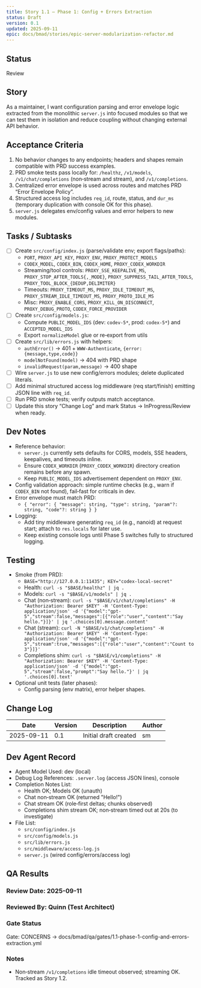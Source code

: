 ```yaml
---
title: Story 1.1 — Phase 1: Config + Errors Extraction
status: Draft
version: 0.1
updated: 2025-09-11
epic: docs/bmad/stories/epic-server-modularization-refactor.md
---
```


## Status

Review

## Story

As a maintainer, I want configuration parsing and error envelope logic extracted from the monolithic `server.js` into focused modules so that we can test them in isolation and reduce coupling without changing external API behavior.

## Acceptance Criteria

1. No behavior changes to any endpoints; headers and shapes remain compatible with PRD success examples.
2. PRD smoke tests pass locally for: `/healthz`, `/v1/models`, `/v1/chat/completions` (non‑stream and stream), and `/v1/completions`.
3. Centralized error envelope is used across routes and matches PRD “Error Envelope Policy”.
4. Structured access log includes `req_id`, route, status, and `dur_ms` (temporary duplication with console OK for this phase).
5. `server.js` delegates env/config values and error helpers to new modules.

## Tasks / Subtasks

- [ ] Create `src/config/index.js` (parse/validate env; export flags/paths):
  - `PORT`, `PROXY_API_KEY`, `PROXY_ENV`, `PROXY_PROTECT_MODELS`
  - `CODEX_MODEL`, `CODEX_BIN`, `CODEX_HOME`, `PROXY_CODEX_WORKDIR`
  - Streaming/tool controls: `PROXY_SSE_KEEPALIVE_MS`, `PROXY_STOP_AFTER_TOOLS{,_MODE}`, `PROXY_SUPPRESS_TAIL_AFTER_TOOLS`, `PROXY_TOOL_BLOCK_{DEDUP,DELIMITER}`
  - Timeouts: `PROXY_TIMEOUT_MS`, `PROXY_IDLE_TIMEOUT_MS`, `PROXY_STREAM_IDLE_TIMEOUT_MS`, `PROXY_PROTO_IDLE_MS`
  - Misc: `PROXY_ENABLE_CORS`, `PROXY_KILL_ON_DISCONNECT`, `PROXY_DEBUG_PROTO`, `CODEX_FORCE_PROVIDER`
- [ ] Create `src/config/models.js`:
  - Compute `PUBLIC_MODEL_IDS` (dev: `codev-5*`, prod: `codex-5*`) and `ACCEPTED_MODEL_IDS`
  - Export `normalizeModel` glue or re‑export from utils
- [ ] Create `src/lib/errors.js` with helpers:
  - `authError()` → 401 + `WWW-Authenticate`, `{error:{message,type,code}}`
  - `modelNotFound(model)` → 404 with PRD shape
  - `invalidRequest(param,message)` → 400 shape
- [ ] Wire `server.js` to use new config/errors modules; delete duplicated literals.
- [ ] Add minimal structured access log middleware (req start/finish) emitting JSON line with `req_id`.
- [ ] Run PRD smoke tests; verify outputs match acceptance.
- [ ] Update this story “Change Log” and mark Status → InProgress/Review when ready.

## Dev Notes

- Reference behavior:
  - `server.js` currently sets defaults for CORS, models, SSE headers, keepalives, and timeouts inline.
  - Ensure `CODEX_WORKDIR` (`PROXY_CODEX_WORKDIR`) directory creation remains before any spawn.
  - Keep `PUBLIC_MODEL_IDS` advertisement dependent on `PROXY_ENV`.
- Config validation approach: simple runtime checks (e.g., warn if `CODEX_BIN` not found), fail‑fast for criticals in dev.
- Error envelope must match PRD:
  - `{ "error": { "message": string, "type": string, "param"?: string, "code"?: string } }`
- Logging:
  - Add tiny middleware generating `req_id` (e.g., nanoid) at request start; attach to `res.locals` for later use.
  - Keep existing console logs until Phase 5 switches fully to structured logging.

## Testing

- Smoke (from PRD):
  - `BASE="http://127.0.0.1:11435"; KEY="codex-local-secret"`
  - Health: `curl -s "$BASE/healthz" | jq .`
  - Models: `curl -s "$BASE/v1/models" | jq .`
  - Chat (non‑stream): `curl -s "$BASE/v1/chat/completions" -H "Authorization: Bearer $KEY" -H 'Content-Type: application/json' -d '{"model":"gpt-5","stream":false,"messages":[{"role":"user","content":"Say hello."}]}' | jq '.choices[0].message.content'`
  - Chat (stream): `curl -N "$BASE/v1/chat/completions" -H "Authorization: Bearer $KEY" -H 'Content-Type: application/json' -d '{"model":"gpt-5","stream":true,"messages":[{"role":"user","content":"Count to 3"}]}'`
  - Completions shim: `curl -s "$BASE/v1/completions" -H "Authorization: Bearer $KEY" -H 'Content-Type: application/json' -d '{"model":"gpt-5","stream":false,"prompt":"Say hello."}' | jq '.choices[0].text'`
- Optional unit tests (later phases):
  - Config parsing (env matrix), error helper shapes.

## Change Log

| Date       | Version | Description           | Author |
| ---------- | ------- | --------------------- | ------ |
| 2025-09-11 | 0.1     | Initial draft created | sm     |

## Dev Agent Record

- Agent Model Used: dev (local)
- Debug Log References: `.server.log` (access JSON lines), console
- Completion Notes List:
  - Health OK; Models OK (unauth)
  - Chat non‑stream OK (returned "Hello!")
  - Chat stream OK (role‑first deltas; chunks observed)
  - Completions shim stream OK; non‑stream timed out at 20s (to investigate)
- File List:
  - `src/config/index.js`
  - `src/config/models.js`
  - `src/lib/errors.js`
  - `src/middleware/access-log.js`
  - `server.js` (wired config/errors/access log)

## QA Results

### Review Date: 2025-09-11

### Reviewed By: Quinn (Test Architect)

### Gate Status

Gate: CONCERNS → docs/bmad/qa/gates/1.1-phase-1-config-and-errors-extraction.yml

### Notes

- Non‑stream `/v1/completions` idle timeout observed; streaming OK. Tracked as Story 1.2.
